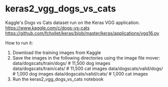 # keras2_vgg_dogs_vs_cats

Kaggle's Dogs vs Cats dataset run on the Keras VGG application.  
https://www.kaggle.com/c/dogs-vs-cats  
https://github.com/fchollet/keras/blob/master/keras/applications/vgg16.py

How to run it:
1) Download the training images from Kaggle
2) Save the images in the following directories using the image file mover:
   data/dogscats/train/dogs/ # 11,500 dog images
   data/dogscats/train/cats/ # 11,500 cat images
   data/dogscats/valid/dogs/ # 1,000 dog images
   data/dogscats/valid/cats/ # 1,000 cat images
3) Run the keras2_vgg_dogs_vs_cats notebook

